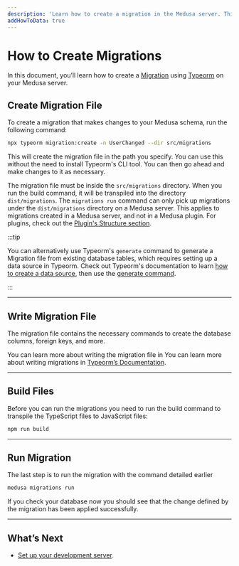 ```yaml
---
description: 'Learn how to create a migration in the Medusa server. This guide explains how to write and run migrations.'
addHowToData: true
---
```


# How to Create Migrations

In this document, you’ll learn how to create a [Migration](overview.md) using [Typeorm](https://typeorm.io) on your Medusa server.

## Create Migration File

To create a migration that makes changes to your Medusa schema, run the following command:

```bash
npx typeorm migration:create -n UserChanged --dir src/migrations
```

This will create the migration file in the path you specify. You can use this without the need to install Typeorm's CLI tool. You can then go ahead and make changes to it as necessary.

The migration file must be inside the `src/migrations` directory. When you run the build command, it will be transpiled into the directory `dist/migrations`. The `migrations run` command can only pick up migrations under the `dist/migrations` directory on a Medusa server. This applies to migrations created in a Medusa server, and not in a Medusa plugin. For plugins, check out the [Plugin's Structure section](../plugins/create.md).

:::tip

You can alternatively use Typeorm's `generate` command to generate a Migration file from existing database tables, which requires setting up a data source in Typeorm. Check out Typeorm's documentation to learn [how to create a data source](https://typeorm.io/data-source#creating-a-new-datasource), then use the [generate command](https://typeorm.io/using-cli#generate-a-migration-from-existing-table-schema).

:::

---

## Write Migration File

The migration file contains the necessary commands to create the database columns, foreign keys, and more.

You can learn more about writing the migration file in You can learn more about writing migrations in [Typeorm’s Documentation](https://typeorm.io/migrations).

---

## Build Files

Before you can run the migrations you need to run the build command to transpile the TypeScript files to JavaScript files:

```bash npm2yarn
npm run build
```

---

## Run Migration

The last step is to run the migration with the command detailed earlier

```bash
medusa migrations run
```

If you check your database now you should see that the change defined by the migration has been applied successfully.

---

## What’s Next

- [Set up your development server](../../../tutorial/0-set-up-your-development-environment.mdx).
